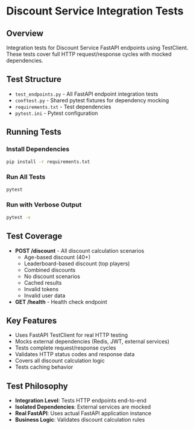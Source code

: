 # Discount Service Integration Tests

## Overview
Integration tests for Discount Service FastAPI endpoints using TestClient. These tests cover full HTTP request/response cycles with mocked dependencies.

## Test Structure
- `test_endpoints.py` - All FastAPI endpoint integration tests
- `conftest.py` - Shared pytest fixtures for dependency mocking
- `requirements.txt` - Test dependencies
- `pytest.ini` - Pytest configuration

## Running Tests

### Install Dependencies
```bash
pip install -r requirements.txt
```

### Run All Tests
```bash
pytest
```

### Run with Verbose Output
```bash
pytest -v
```

## Test Coverage
- **POST /discount** - All discount calculation scenarios
  - Age-based discount (40+)
  - Leaderboard-based discount (top players)
  - Combined discounts
  - No discount scenarios
  - Cached results
  - Invalid tokens
  - Invalid user data
- **GET /health** - Health check endpoint

## Key Features
- Uses FastAPI TestClient for real HTTP testing
- Mocks external dependencies (Redis, JWT, external services)
- Tests complete request/response cycles
- Validates HTTP status codes and response data
- Covers all discount calculation logic
- Tests caching behavior

## Test Philosophy
- **Integration Level**: Tests HTTP endpoints end-to-end
- **Isolated Dependencies**: External services are mocked
- **Real FastAPI**: Uses actual FastAPI application instance
- **Business Logic**: Validates discount calculation rules
